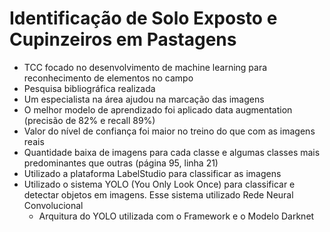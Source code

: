 # Identificação de Solo Exposto e Cupinzeiros em Pastagens

- TCC focado no desenvolvimento de machine learning para reconhecimento de elementos no campo
- Pesquisa bibliográfica realizada
- Um especialista na área ajudou na marcação das imagens
- O melhor modelo de aprendizado foi aplicado data augmentation (precisão de 82% e recall 89%)
- Valor do nível de confiança foi maior no treino do que com as imagens reais
- Quantidade baixa de imagens para cada classe e algumas classes mais predominantes que outras (página 95, linha 21)
- Utilizado a plataforma LabelStudio para classificar as imagens
- Utilizado o sistema YOLO (You Only Look Once) para classificar e detectar objetos em imagens. Esse sistema utilizado Rede Neural Convolucional
    - Arquitura do YOLO utilizada com o Framework e o Modelo Darknet
